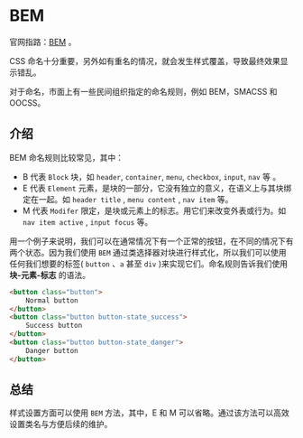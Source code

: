 # BEM

官网指路：[BEM](https://getbem.com/introduction/) 。

CSS 命名十分重要，另外如有重名的情况，就会发生样式覆盖，导致最终效果显示错乱。

对于命名，市面上有一些民间组织指定的命名规则，例如 BEM，SMACSS 和 OOCSS。

## 介绍

BEM 命名规则比较常见，其中：

- B 代表 `Block` 块，如 `header`, `container`, `menu`, `checkbox`, `input`, `nav` 等 。
- E 代表 `Element` 元素，是块的一部分，它没有独立的意义，在语义上与其块绑定在一起。如 `header title` , `menu content` , `nav item` 等。
- M 代表 `Modifer` 限定，是块或元素上的标志。用它们来改变外表或行为。如 `nav item active` , `input focus` 等。

用一个例子来说明，我们可以在通常情况下有一个正常的按钮，在不同的情况下有两个状态。因为我们使用 `BEM` 通过类选择器对块进行样式化，所以我们可以使用任何我们想要的标签( `button` 、`a` 甚至 `div` )来实现它们。命名规则告诉我们使用 **块-元素-标志** 的语法。

```html
<button class="button">
	Normal button
</button>
<button class="button button-state_success">
	Success button
</button>
<button class="button button-state_danger">
	Danger button
</button>
```

## 总结

样式设置方面可以使用 `BEM` 方法，其中，E 和 M 可以省略。通过该方法可以高效设置类名与方便后续的维护。